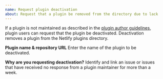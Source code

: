 ```yaml
---
name: Request plugin deactivation
about: Request that a plugin be removed from the directory due to lack of maintainer response.
---
```


If a plugin is not maintained as described in the [plugin author guidelines](/docs/guidelines.md), plugin users can request that the plugin be deactivated. Deactivation removes a plugin from the Netlify plugins directory.

**Plugin name & repository URL**
Enter the name of the plugin to be deactivated.

**Why are you requesting deactivation?**
Identify and link an issue or issues that have received no response from a plugin maintainer for more than a week.